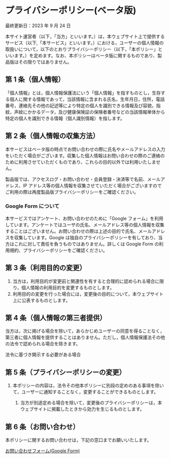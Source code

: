 # プライバシーポリシー(ベータ版)

最終更新日：2023 年 9 月 24 日

本サイト運営者（以下，「当方」といいます。）は，本ウェブサイト上で提供するサービス（以下,「本サービス」といいます。）における，ユーザーの個人情報の取扱いについて，以下のとおりプライバシーポリシー（以下，「本ポリシー」といいます。）を定めます。なお、本ポリシーはベータ版に関するものであり、製品版はその限りではありません。

## 第 1 条（個人情報）

「個人情報」とは，個人情報保護法にいう「個人情報」を指すものとし，生存する個人に関する情報であって，当該情報に含まれる氏名，生年月日，住所，電話番号，連絡先その他の記述等により特定の個人を識別できる情報及び容貌，指紋，声紋にかかるデータ，及び健康保険証の保険者番号などの当該情報単体から特定の個人を識別できる情報（個人識別情報）を指します。

## 第 2 条（個人情報の収集方法）

本サービスはベータ版の時点でお問い合わせの際に氏名やメールアドレスの入力をいただく場合がございます。収集した個人情報はお問い合わせの際のご連絡のために利用させていただくものであり、これらの目的以外では利用いたしません。

製品版では、アクセスログ・お問い合わせ・会員登録・決済等で名前、メールアドレス、IP アドレス等の個人情報を収集させていただく場合がございますのでご利用の際は再度製品版プライバシーポリシーをご確認ください。

### Google Form について

本サービスではアンケート、お問い合わせのために「Google フォーム」を利用しています。アンケートではユーザの氏名、メールアドレス等の個人情報を収集することはございません。お問い合わせの際は上述の目的で氏名、メールアドレスを収集しています。Google は独自のプライバシーポリシーを有しており、当方はこれに対して責任を負うものではありません。詳しくは Google Form の利用規約、プライバシーポリシーをご確認ください。

## 第 3 条（利用目的の変更）

1. 当方は，利用目的が変更前と関連性を有すると合理的に認められる場合に限り，個人情報の利用目的を変更するものとします。
2. 利用目的の変更を行った場合には，変更後の目的について，本ウェブサイト上に公表するものとします。

## 第 4 条（個人情報の第三者提供）

当方は，次に掲げる場合を除いて，あらかじめユーザーの同意を得ることなく，第三者に個人情報を提供することはありません。ただし，個人情報保護法その他の法令で認められる場合を除きます。

法令に基づき開示する必要がある場合

## 第 5 条（プライバシーポリシーの変更）

1. 本ポリシーの内容は，法令その他本ポリシーに別段の定めのある事項を除いて，ユーザーに通知することなく，変更することができるものとします。

   1. 当方が別途定める場合を除いて，変更後のプライバシーポリシーは，本ウェブサイトに掲載したときから効力を生じるものとします。

## 第 6 条（お問い合わせ）

本ポリシーに関するお問い合わせは，下記の窓口までお願いいたします。

<a href="https://forms.gle/HsYkHYs9XCXRwyps9">お問い合わせフォーム(Google Form)</a>
